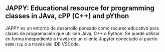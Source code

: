 ## JAPPY: Educational resource for programming classes in **JA**va, c**PP** (C++) and p**Y**thon

JAPPY es un entorno de desarrollo pensado como recurso educativo para clases de programación que utilicen Java, C++ o Python. Se puede utilizar en forma indepediente a través de un cliente Jupyter conectado al puerto `8888:tcp` o a través del IDE VSCode.